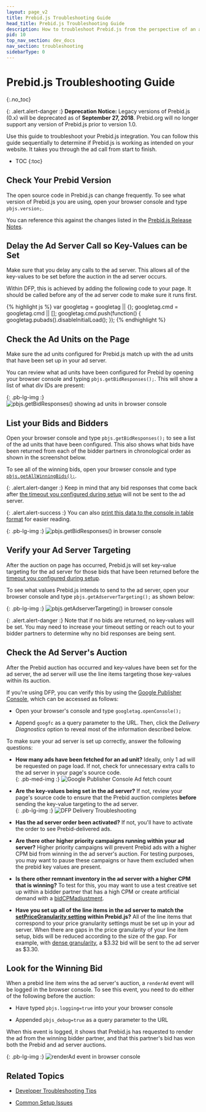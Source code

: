 ```yaml
---
layout: page_v2
title: Prebid.js Troubleshooting Guide
head_title: Prebid.js Troubleshooting Guide
description: How to troubleshoot Prebid.js from the perspective of an ad call from start to finish.
pid: 10
top_nav_section: dev_docs
nav_section: troubleshooting
sidebarType: 0
---
```


<div class="bs-docs-section" markdown="1">

# Prebid.js Troubleshooting Guide
{:.no_toc}

{: .alert.alert-danger :}
**Deprecation Notice:** Legacy versions of Prebid.js (0.x) will be deprecated as of **September 27, 2018**. Prebid.org will no longer support any version of Prebid.js prior to version 1.0.

Use this guide to troubleshoot your Prebid.js integration. You can follow this guide sequentially to determine if Prebid.js is working as intended on your website. It takes you through the ad call from start to finish.

* TOC
{:toc}

## Check Your Prebid Version

The open source code in Prebid.js can change frequently. To see what version of Prebid.js you are using, open your browser console and type `pbjs.version;`.

You can reference this against the changes listed in the [Prebid.js Release Notes](https://github.com/prebid/Prebid.js/releases).

## Delay the Ad Server Call so Key-Values can be Set

Make sure that you delay any calls to the ad server. This allows all of the key-values to be set before the auction in the ad server occurs.

Within DFP, this is achieved by adding the following code to your page.  It should be called before any of the ad server code to make sure it runs first.

{% highlight js %}
var googletag = googletag || {};
googletag.cmd = googletag.cmd || [];
googletag.cmd.push(function() {
     googletag.pubads().disableInitialLoad();
});
{% endhighlight %}

## Check the Ad Units on the Page

Make sure the ad units configured for Prebid.js match up with the ad units that have been set up in your ad server.

You can review what ad units have been configured for Prebid by opening your browser console and typing `pbjs.getBidResponses();`. This will show a list of what div IDs are present:

{: .pb-lg-img :}
![pbjs.getBidResponses() showing ad units in browser console]({{site.github.url}}/assets/images/overview/prebid-troubleshooting-guide/ad-units.png "pbjs.getBidResponses() showing ad units in browser console")

## List your Bids and Bidders

Open your browser console and type `pbjs.getBidResponses();` to see a list of the ad units that have been configured.  This also shows what bids have been returned from each of the bidder partners in chronological order as shown in the screenshot below.

To see all of the winning bids, open your browser console and type [`pbjs.getAllWinningBids();`]({{site.baseurl}}/dev-docs/publisher-api-reference.html#module_pbjs.getAllWinningBids).

{: .alert.alert-danger :}
Keep in mind that any bid responses that come back after [the timeout you configured during setup]({{site.github.url}}/dev-docs/getting-started.html#set-the-ad-server-timeout) will not be sent to the ad server.

{: .alert.alert-success :}
You can also [print this data to the console in table format](http://prebid.org/dev-docs/troubleshooting-tips.html#see-all-bids-in-the-console) for easier reading.

{: .pb-lg-img :}
![pbjs.getBidResponses() in browser console]({{site.github.url}}/assets/images/overview/prebid-troubleshooting-guide/bids.png "pbjs.getBidResponses()")

## Verify your Ad Server Targeting

After the auction on page has occurred, Prebid.js will set key-value targeting for the ad server for those bids that have been returned before the [timeout you configured during setup]({{site.github.url}}/dev-docs/getting-started.html#set-the-ad-server-timeout).

To see what values Prebid.js intends to send to the ad server, open your browser console and type `pbjs.getAdserverTargeting();` as shown below:

{: .pb-lg-img :}
![pbjs.getAdserverTargeting() in browser console]({{site.github.url}}/assets/images/overview/prebid-troubleshooting-guide/ad-server-target.png "pbjs.getAdserverTargeting()")

{: .alert.alert-danger :}
Note that if no bids are returned, no key-values will be set. You may need to increase your timeout setting or reach out to your bidder partners to determine why no bid responses are being sent.

## Check the Ad Server's Auction

After the Prebid auction has occurred and key-values have been set for the ad server, the ad server will use the line items targeting those key-values within its auction.

If you're using DFP, you can verify this by using the [Google Publisher Console](https://support.google.com/dfp_sb/answer/2462712?hl=en), which can be accessed as follows:

+ Open your browser's console and type `googletag.openConsole();`

+ Append `googfc` as a query parameter to the URL.  Then, click the *Delivery Diagnostics* option to reveal most of the information described below.

To make sure your ad server is set up correctly, answer the following questions:

+ **How many ads have been fetched for an ad unit?** Ideally, only 1 ad will be requested on page load. If not, check for unnecessary extra calls to the ad server in your page's source code.  
  {: .pb-med-img :}
  ![Google Publisher Console Ad fetch count]({{site.github.url}}/assets/images/overview/prebid-troubleshooting-guide/ad-server-1.png "Google Publisher Console Ad fetch count")

+ **Are the key-values being set in the ad server?** If not, review your page's source code to ensure that the Prebid auction completes **before** sending the key-value targeting to the ad server.  
  {: .pb-lg-img :}
  ![DFP Delivery Troubleshooting]({{site.github.url}}/assets/images/overview/prebid-troubleshooting-guide/ad-server-2.png "DFP Delivery Troubleshooting")

+ **Has the ad server order been activated?** If not, you'll have to activate the order to see Prebid-delivered ads.

+ **Are there other higher priority campaigns running within your ad server?** Higher priority campaigns will prevent Prebid ads with a higher CPM bid from winning in the ad server's auction. For testing purposes, you may want to pause these campaigns or have them excluded when the prebid key values are present.

+ **Is there other remnant inventory in the ad server with a higher CPM that is winning?** To test for this, you may want to use a test creative set up within a bidder partner that has a high CPM or create artificial demand with a [bidCPMadjustment]({{site.github.url}}/dev-docs/publisher-api-reference.html#module_pbjs.bidderSettings).

+ **Have you set up all of the line items in the ad server to match the [setPriceGranularity setting]({{site.github.url}}/dev-docs/examples/custom-price-buckets.html) within Prebid.js?**  All of the line items that correspond to your price granularity settings must be set up in your ad server.  When there are gaps in the price granularity of your line item setup, bids will be reduced according to the size of the gap.  For example, with [dense granularity]({{site.github.url}}/dev-docs/publisher-api-reference.html#dense-granularity), a $3.32 bid will be sent to the ad server as $3.30.

## Look for the Winning Bid

When a prebid line item wins the ad server's auction, a `renderAd` event will be logged in the browser console. To see this event, you need to do either of the following before the auction:

+ Have typed `pbjs.logging=true` into your your browser console

+ Appended `pbjs_debug=true` as a query parameter to the URL

When this event is logged, it shows that Prebid.js has requested to render the ad from the winning bidder partner, and that this partner's bid has won both the Prebid and ad server auctions.

{: .pb-lg-img :}
![renderAd event in browser console]({{site.github.url}}/assets/images/overview/prebid-troubleshooting-guide/render-ad.png "renderAd event in browser console")

## Related Topics

+ [Developer Troubleshooting Tips]({{site.github.url}}/dev-docs/troubleshooting-tips.html)

+ [Common Setup Issues]({{site.github.url}}/dev-docs/common-issues.html)

</div>
